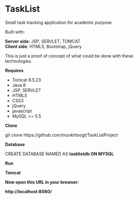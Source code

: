 # TaskList

<p>Small task tracking application for academic purpose</p>

Built with:
<p>
<b>Server side</b>: JSP, SERVLET, TOMCAT <br/>
<b>Client side</b>: HTML5, Bootstrap, jQuery
</p>
<p>This is just a proof of concept of what could be done with these technologies.</p>

<p><b>Requires</b></p>

<ul>
  <li>Tomcat 8.5.23</li>
  <li>Java 8</li>
  <li>JSP, SERVLET</li>
  <li>HTML5</li>
  <li>CSS3</li>
  <li>jQuery</li>
  <li>javascript</li>
  <li>MySQL >= 5.5</li>
</ul>
<p><b>Clone</b></p>
<p>git clone https://github.com/munkhtsogt/TaskListProject</p>
<p><b>Database</b></p>
<p>CREATE DATABASE NAMED AS <b>tasklistdb<b> ON MYSQL</p>
<p><b>Run</b></p>
<p>Tomcat</p>
<p>Now open this URL in your browser:</p>

<p>http://localhost:8080/</p>
